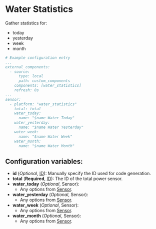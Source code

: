 # Water Statistics

Gather statistics for:
* today
* yesterday
* week
* month

```yaml
# Example configuration entry
...
external_components:
  - source:
      type: local
      path: custom_components
    components: [water_statistics]
    refresh: 0s
...
sensor:
  - platform: "water_statistics"
    total: total
    water_today:
      name: "$name Water Today"
    water_yesterday:
      name: "$name Water Yesterday"
    water_week:
      name: "$name Water Week"
    water_month:
      name: "$name Water Month"
```

## Configuration variables:
* **id** (*Optional*, [ID](https://esphome.io/guides/configuration-types.html#config-id)): Manually specify the ID used for code generation.
* **total** (**Required**, [ID](https://esphome.io/guides/configuration-types.html#config-id)): The ID of the total power sensor.
* **water_today** (*Optional*, Sensor):
  * Any options from [Sensor](https://esphome.io/components/sensor/index.html#config-sensor).
* **water_yesterday** (*Optional*, Sensor):
  * Any options from [Sensor](https://esphome.io/components/sensor/index.html#config-sensor).
* **water_week** (*Optional*, Sensor):
  * Any options from [Sensor](https://esphome.io/components/sensor/index.html#config-sensor).
* **water_month** (*Optional*, Sensor):
  * Any options from [Sensor](https://esphome.io/components/sensor/index.html#config-sensor).
